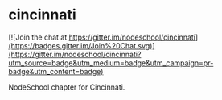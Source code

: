 # cincinnati

[![Join the chat at https://gitter.im/nodeschool/cincinnati](https://badges.gitter.im/Join%20Chat.svg)](https://gitter.im/nodeschool/cincinnati?utm_source=badge&utm_medium=badge&utm_campaign=pr-badge&utm_content=badge)

NodeSchool chapter for Cincinnati.
